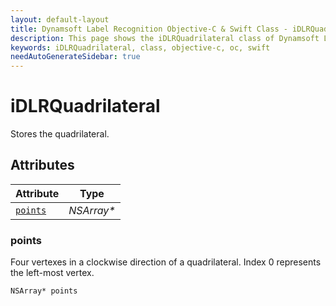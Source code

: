 ```yaml
---
layout: default-layout
title: Dynamsoft Label Recognition Objective-C & Swift Class - iDLRQuadrilateral
description: This page shows the iDLRQuadrilateral class of Dynamsoft Label Recognition for iOS SDK.
keywords: iDLRQuadrilateral, class, objective-c, oc, swift
needAutoGenerateSidebar: true
---
```



# iDLRQuadrilateral
Stores the quadrilateral.  


## Attributes
  
| Attribute | Type |
|---------- | ---- |
| [`points`](#points) | *NSArray\** |


### points
Four vertexes in a clockwise direction of a quadrilateral. Index 0 represents the left-most vertex. 
```objc
NSArray* points
```



